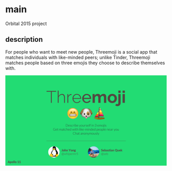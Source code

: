 # main
Orbital 2015 project

## description
For people who want to meet new people, Threemoji is a social app that matches individuals with like-minded peers; unlike Tinder, Threemoji matches people based on three emojis they choose to describe themselves with.

![Threemoji](155.png)
